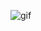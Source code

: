 ![gif](https://media4.giphy.com/media/v1.Y2lkPTc5MGI3NjExM216d2tkNm4xdzU2OHJwaW95dTljNGdhdWh5YnA2dDN4dGV2eG56YSZlcD12MV9pbnRlcm5hbF9naWZfYnlfaWQmY3Q9Zw/SWoSkN6DxTszqIKEqv/giphy.gif)

